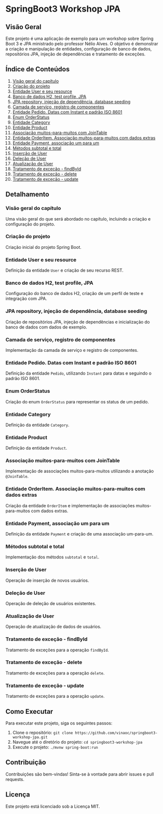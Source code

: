 # SpringBoot3 Workshop JPA

## Visão Geral
Este projeto é uma aplicação de exemplo para um workshop sobre Spring Boot 3 e JPA ministrado pelo professor Nélio Alves. O objetivo é demonstrar a criação e manipulação de entidades, configuração de banco de dados, repositórios JPA, injeção de dependências e tratamento de exceções.

## Índice de Conteúdos
1. [Visão geral do capítulo](#visão-geral-do-capítulo)
2. [Criação do projeto](#criação-do-projeto)
3. [Entidade User e seu resource](#entidade-user-e-seu-resource)
4. [Banco de dados H2, test profile, JPA](#banco-de-dados-h2-test-profile-jpa)
5. [JPA repository, injeção de dependência, database seeding](#jpa-repository-injeção-de-dependência-database-seeding)
6. [Camada de serviço, registro de componentes](#camada-de-serviço-registro-de-componentes)
7. [Entidade Pedido. Datas com Instant e padrão ISO 8601](#entidade-pedido-datas-com-instant-e-padrão-iso-8601)
8. [Enum OrderStatus](#enum-orderstatus)
9. [Entidade Category](#entidade-category)
10. [Entidade Product](#entidade-product)
11. [Associação muitos-para-muitos com JoinTable](#associação-muitos-para-muitos-com-jointable)
12. [Entidade OrderItem. Associação muitos-para-muitos com dados extras](#entidade-orderitem-associação-muitos-para-muitos-com-dados-extras)
13. [Entidade Payment, associação um para um](#entidade-payment-associação-um-para-um)
14. [Métodos subtotal e total](#métodos-subtotal-e-total)
15. [Inserção de User](#inserção-de-user)
16. [Deleção de User](#deleção-de-user)
17. [Atualização de User](#atualização-de-user)
18. [Tratamento de exceção - findById](#tratamento-de-exceção---findbyid)
19. [Tratamento de exceção - delete](#tratamento-de-exceção---delete)
20. [Tratamento de exceção - update](#tratamento-de-exceção---update)

## Detalhamento

### Visão geral do capítulo
Uma visão geral do que será abordado no capítulo, incluindo a criação e configuração do projeto.

### Criação do projeto
Criação inicial do projeto Spring Boot.

### Entidade User e seu resource
Definição da entidade `User` e criação de seu recurso REST.

### Banco de dados H2, test profile, JPA
Configuração do banco de dados H2, criação de um perfil de teste e integração com JPA.

### JPA repository, injeção de dependência, database seeding
Criação de repositórios JPA, injeção de dependências e inicialização do banco de dados com dados de exemplo.

### Camada de serviço, registro de componentes
Implementação da camada de serviço e registro de componentes.

### Entidade Pedido. Datas com Instant e padrão ISO 8601
Definição da entidade `Pedido`, utilizando `Instant` para datas e seguindo o padrão ISO 8601.

### Enum OrderStatus
Criação do enum `OrderStatus` para representar os status de um pedido.

### Entidade Category
Definição da entidade `Category`.

### Entidade Product
Definição da entidade `Product`.

### Associação muitos-para-muitos com JoinTable
Implementação de associações muitos-para-muitos utilizando a anotação `@JoinTable`.

### Entidade OrderItem. Associação muitos-para-muitos com dados extras
Criação da entidade `OrderItem` e implementação de associações muitos-para-muitos com dados extras.

### Entidade Payment, associação um para um
Definição da entidade `Payment` e criação de uma associação um-para-um.

### Métodos subtotal e total
Implementação dos métodos `subtotal` e `total`.

### Inserção de User
Operação de inserção de novos usuários.

### Deleção de User
Operação de deleção de usuários existentes.

### Atualização de User
Operação de atualização de dados de usuários.

### Tratamento de exceção - findById
Tratamento de exceções para a operação `findById`.

### Tratamento de exceção - delete
Tratamento de exceções para a operação `delete`.

### Tratamento de exceção - update
Tratamento de exceções para a operação `update`.

## Como Executar
Para executar este projeto, siga os seguintes passos:

1. Clone o repositório: `git clone https://github.com/vinaoc/springboot3-workshop-jpa.git`
2. Navegue até o diretório do projeto: `cd springboot3-workshop-jpa`
3. Execute o projeto: `./mvnw spring-boot:run`

## Contribuição
Contribuições são bem-vindas! Sinta-se à vontade para abrir issues e pull requests.

## Licença
Este projeto está licenciado sob a Licença MIT.
